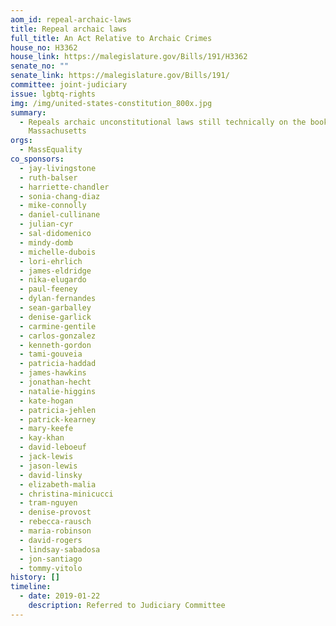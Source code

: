 ```yaml
---
aom_id: repeal-archaic-laws
title: Repeal archaic laws
full_title: An Act Relative to Archaic Crimes
house_no: H3362
house_link: https://malegislature.gov/Bills/191/H3362
senate_no: ""
senate_link: https://malegislature.gov/Bills/191/
committee: joint-judiciary
issue: lgbtq-rights
img: /img/united-states-constitution_800x.jpg
summary:
  - Repeals archaic unconstitutional laws still technically on the books in
    Massachusetts
orgs:
  - MassEquality
co_sponsors:
  - jay-livingstone
  - ruth-balser
  - harriette-chandler
  - sonia-chang-diaz
  - mike-connolly
  - daniel-cullinane
  - julian-cyr
  - sal-didomenico
  - mindy-domb
  - michelle-dubois
  - lori-ehrlich
  - james-eldridge
  - nika-elugardo
  - paul-feeney
  - dylan-fernandes
  - sean-garballey
  - denise-garlick
  - carmine-gentile
  - carlos-gonzalez
  - kenneth-gordon
  - tami-gouveia
  - patricia-haddad
  - james-hawkins
  - jonathan-hecht
  - natalie-higgins
  - kate-hogan
  - patricia-jehlen
  - patrick-kearney
  - mary-keefe
  - kay-khan
  - david-leboeuf
  - jack-lewis
  - jason-lewis
  - david-linsky
  - elizabeth-malia
  - christina-minicucci
  - tram-nguyen
  - denise-provost
  - rebecca-rausch
  - maria-robinson
  - david-rogers
  - lindsay-sabadosa
  - jon-santiago
  - tommy-vitolo
history: []
timeline:
  - date: 2019-01-22
    description: Referred to Judiciary Committee
---
```

